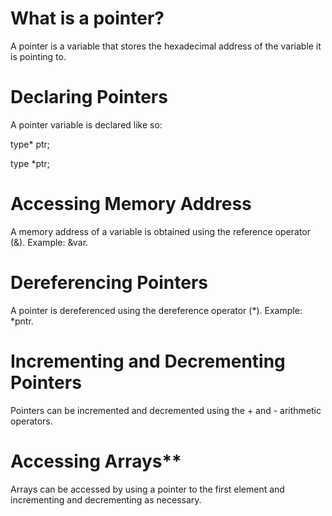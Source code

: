 # What is a pointer?

A pointer is a variable that stores the hexadecimal address of the variable it is pointing to.

# Declaring Pointers

A pointer variable is declared like so:

type* ptr;

type *ptr;

# Accessing Memory Address

A memory address of a variable is obtained using the reference operator (&). 
Example: &var.

# Dereferencing Pointers

A pointer is dereferenced using the dereference operator (*). Example: *pntr.

# Incrementing and Decrementing Pointers

Pointers can be incremented and decremented using the + and - arithmetic operators.

# Accessing Arrays**

Arrays can be accessed by using a pointer to the first element and incrementing and decrementing as necessary.
